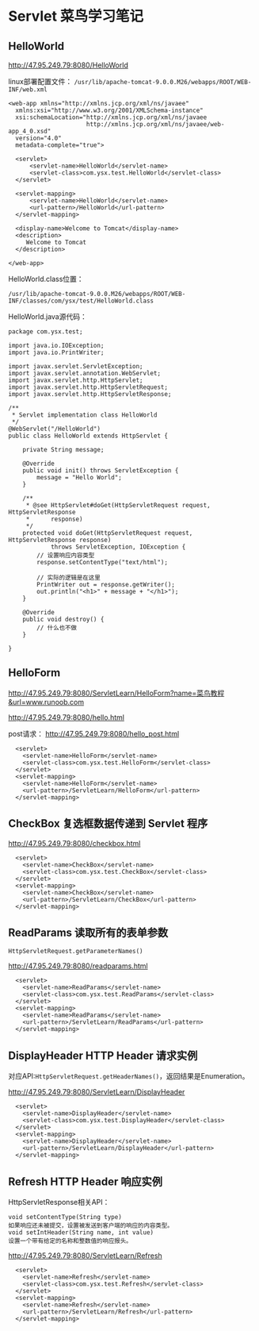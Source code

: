 # Servlet 菜鸟学习笔记

## HelloWorld
http://47.95.249.79:8080/HelloWorld

linux部署配置文件：
`/usr/lib/apache-tomcat-9.0.0.M26/webapps/ROOT/WEB-INF/web.xml`
```
<web-app xmlns="http://xmlns.jcp.org/xml/ns/javaee"
  xmlns:xsi="http://www.w3.org/2001/XMLSchema-instance"
  xsi:schemaLocation="http://xmlns.jcp.org/xml/ns/javaee
                      http://xmlns.jcp.org/xml/ns/javaee/web-app_4_0.xsd"
  version="4.0"
  metadata-complete="true">

  <servlet>
      <servlet-name>HelloWorld</servlet-name>
      <servlet-class>com.ysx.test.HelloWorld</servlet-class>
  </servlet>

  <servlet-mapping>
      <servlet-name>HelloWorld</servlet-name>
      <url-pattern>/HelloWorld</url-pattern>
  </servlet-mapping>

  <display-name>Welcome to Tomcat</display-name>
  <description>
     Welcome to Tomcat
  </description>

</web-app>
```

HelloWorld.class位置：

`/usr/lib/apache-tomcat-9.0.0.M26/webapps/ROOT/WEB-INF/classes/com/ysx/test/HelloWorld.class`

HelloWorld.java源代码：

```
package com.ysx.test;

import java.io.IOException;
import java.io.PrintWriter;

import javax.servlet.ServletException;
import javax.servlet.annotation.WebServlet;
import javax.servlet.http.HttpServlet;
import javax.servlet.http.HttpServletRequest;
import javax.servlet.http.HttpServletResponse;

/**
 * Servlet implementation class HelloWorld
 */
@WebServlet("/HelloWorld")
public class HelloWorld extends HttpServlet {

    private String message;

    @Override
    public void init() throws ServletException {
        message = "Hello World";
    }

    /**
     * @see HttpServlet#doGet(HttpServletRequest request, HttpServletResponse
     *      response)
     */
    protected void doGet(HttpServletRequest request, HttpServletResponse response)
            throws ServletException, IOException {
        // 设置响应内容类型
        response.setContentType("text/html");

        // 实际的逻辑是在这里
        PrintWriter out = response.getWriter();
        out.println("<h1>" + message + "</h1>");
    }

    @Override
    public void destroy() {
        // 什么也不做
    }

}

```

## HelloForm

http://47.95.249.79:8080/ServletLearn/HelloForm?name=菜鸟教程&url=www.runoob.com

http://47.95.249.79:8080/hello.html

post请求：
http://47.95.249.79:8080/hello_post.html

```
  <servlet>
    <servlet-name>HelloForm</servlet-name>
    <servlet-class>com.ysx.test.HelloForm</servlet-class>
  </servlet>
  <servlet-mapping>
    <servlet-name>HelloForm</servlet-name>
    <url-pattern>/ServletLearn/HelloForm</url-pattern>
  </servlet-mapping>
```

## CheckBox 复选框数据传递到 Servlet 程序
http://47.95.249.79:8080/checkbox.html

```
  <servlet>
    <servlet-name>CheckBox</servlet-name>
    <servlet-class>com.ysx.test.CheckBox</servlet-class>
  </servlet>
  <servlet-mapping>
    <servlet-name>CheckBox</servlet-name>
    <url-pattern>/ServletLearn/CheckBox</url-pattern>
  </servlet-mapping>
```

## ReadParams 读取所有的表单参数
`HttpServletRequest.getParameterNames()`

http://47.95.249.79:8080/readparams.html

```
  <servlet>
    <servlet-name>ReadParams</servlet-name>
    <servlet-class>com.ysx.test.ReadParams</servlet-class>
  </servlet>
  <servlet-mapping>
    <servlet-name>ReadParams</servlet-name>
    <url-pattern>/ServletLearn/ReadParams</url-pattern>
  </servlet-mapping>
```

## DisplayHeader HTTP Header 请求实例
对应API:`HttpServletRequest.getHeaderNames()`，返回结果是Enumeration<String>。

http://47.95.249.79:8080/ServletLearn/DisplayHeader

```
  <servlet>
    <servlet-name>DisplayHeader</servlet-name>
    <servlet-class>com.ysx.test.DisplayHeader</servlet-class>
  </servlet>
  <servlet-mapping>
    <servlet-name>DisplayHeader</servlet-name>
    <url-pattern>/ServletLearn/DisplayHeader</url-pattern>
  </servlet-mapping>
```

## Refresh HTTP Header 响应实例
HttpServletResponse相关API：
```
void setContentType(String type)
如果响应还未被提交，设置被发送到客户端的响应的内容类型。
void setIntHeader(String name, int value)
设置一个带有给定的名称和整数值的响应报头。
```

http://47.95.249.79:8080/ServletLearn/Refresh

```
  <servlet>
    <servlet-name>Refresh</servlet-name>
    <servlet-class>com.ysx.test.Refresh</servlet-class>
  </servlet>
  <servlet-mapping>
    <servlet-name>Refresh</servlet-name>
    <url-pattern>/ServletLearn/Refresh</url-pattern>
  </servlet-mapping>
```
